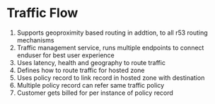 # Traffic Flow
1. Supports geoproximity based routing in addtion,  to all r53 routing mechanisms
2. Traffic management service, runs multiple endpoints to connect enduser for best user experience
3. Uses latency, health and geography to route traffic
4. Defines how to route traffic for hosted zone 
5. Uses policy record to link record in hosted zone with destination 
6. Multiple policy record can refer same traffic policy
7. Customer gets billed for per instance of policy record 
